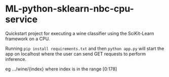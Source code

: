 # ML-python-sklearn-nbc-cpu-service

Quickstart project for executing a wine classifier using the SciKit-Learn framework on a CPU.

Running `pip install requirements.txt` and then `python app.py` will start the app on localhost where the user can send GET requests to perform inference.

eg .../wine/{index} where index is in the range [0:178]
